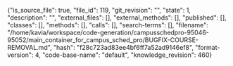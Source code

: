{"is_source_file": true, "file_id": 119, "git_revision": "", "state": 1, "description": "", "external_files": [], "external_methods": [], "published": [], "classes": [], "methods": [], "calls": [], "search-terms": [], "filename": "/home/kavia/workspace/code-generation/campusschedpro-95046-95052/main_container_for_campus_sched_pro/BUGFIX-COURSE-REMOVAL.md", "hash": "f28c723ad83ee4bf6ff7a52ad9146ef8", "format-version": 4, "code-base-name": "default", "knowledge_revision": 460}